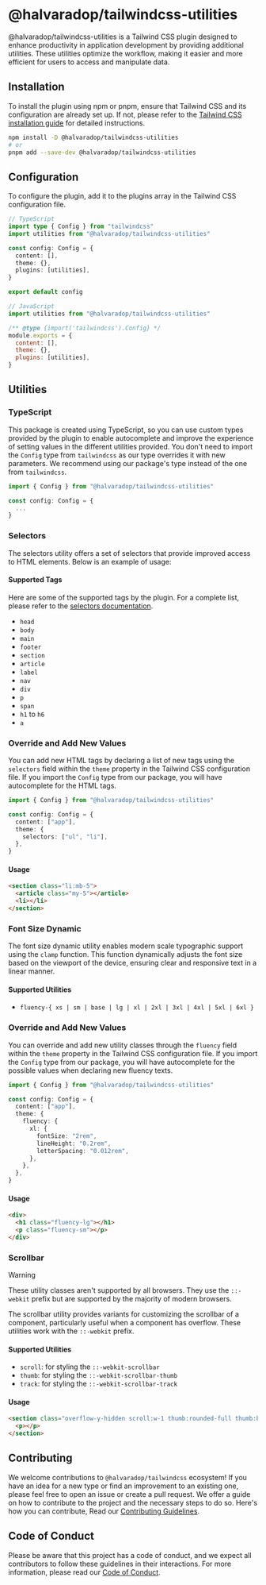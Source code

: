 # @halvaradop/tailwindcss-utilities

@halvaradop/tailwindcss-utilities is a Tailwind CSS plugin designed to enhance productivity in application development by providing additional utilities. These utilities optimize the workflow, making it easier and more efficient for users to access and manipulate data.

## Installation

To install the plugin using npm or pnpm, ensure that Tailwind CSS and its configuration are already set up. If not, please refer to the [Tailwind CSS installation guide](https://tailwindcss.com/docs/installation) for detailed instructions.

```bash
npm install -D @halvaradop/tailwindcss-utilities
# or
pnpm add --save-dev @halvaradop/tailwindcss-utilities
```

## Configuration

To configure the plugin, add it to the plugins array in the Tailwind CSS configuration file.

```ts
// TypeScript
import type { Config } from "tailwindcss"
import utilities from "@halvaradop/tailwindcss-utilities"

const config: Config = {
  content: [],
  theme: {},
  plugins: [utilities],
}

export default config
```

```js
// JavaScript
import utilities from "@halvaradop/tailwindcss-utilities"

/** @type {import('tailwindcss').Config} */
module.exports = {
  content: [],
  theme: {},
  plugins: [utilities],
}
```

## Utilities

### TypeScript

This package is created using TypeScript, so you can use custom types provided by the plugin to enable autocomplete and improve the experience of setting values in the different utilities provided. You don't need to import the `Config` type from `tailwindcss` as our type overrides it with new parameters. We recommend using our package's type instead of the one from `tailwindcss`.

```ts
import { Config } from "@halvaradop/tailwindcss-utilities"

const config: Config = {
  ...
}
```

### Selectors

The selectors utility offers a set of selectors that provide improved access to HTML elements. Below is an example of usage:

#### Supported Tags

Here are some of the supported tags by the plugin. For a complete list, please refer to the [selectors documentation](https://github.com/halvaradop/tailwindcss-utilities/blob/master/packages/tailwindcss-utilities/src/utilities/selector-utility.ts).

- `head`
- `body`
- `main`
- `footer`
- `section`
- `article`
- `label`
- `nav`
- `div`
- `p`
- `span`
- `h1` to `h6`
- `a`

### Override and Add New Values

You can add new HTML tags by declaring a list of new tags using the `selectors` field within the `theme` property in the Tailwind CSS configuration file. If you import the `Config` type from our package, you will have autocomplete for the HTML tags.

```ts
import { Config } from "@halvaradop/tailwindcss-utilities"

const config: Config = {
  content: ["app"],
  theme: {
    selectors: ["ul", "li"],
  },
}
```

#### Usage

```html
<section class="li:mb-5">
  <article class="my-5"></article>
  <li></li>
</section>
```

### Font Size Dynamic

The font size dynamic utility enables modern scale typographic support using the `clamp` function. This function dynamically adjusts the font size based on the viewport of the device, ensuring clear and responsive text in a linear manner.

#### Supported Utilities

- `fluency-{ xs | sm | base | lg | xl | 2xl | 3xl | 4xl | 5xl | 6xl }`

### Override and Add New Values

You can override and add new utility classes through the `fluency` field within the `theme` property in the Tailwind CSS configuration file. If you import the `Config` type from our package, you will have autocomplete for the possible values when declaring new fluency texts.

```ts
import { Config } from "@halvaradop/tailwindcss-utilities"

const config: Config = {
  content: ["app"],
  theme: {
    fluency: {
      xl: {
        fontSize: "2rem",
        lineHeight: "0.2rem",
        letterSpacing: "0.012rem",
      },
    },
  },
}
```

#### Usage

```html
<div>
  <h1 class="fluency-lg"></h1>
  <p class="fluency-sm"></p>
</div>
```

### Scrollbar

> [!WARNING]
> These utility classes aren't supported by all browsers. They use the `::-webkit` prefix but are supported by the majority of modern browsers.

The scrollbar utility provides variants for customizing the scrollbar of a component, particularly useful when a component has overflow. These utilities work with the `::-webkit` prefix.

#### Supported Utilities

- `scroll`: for styling the `::-webkit-scrollbar`
- `thumb`: for styling the `::-webkit-scrollbar-thumb`
- `track`: for styling the `::-webkit-scrollbar-track`

#### Usage

```html
<section class="overflow-y-hidden scroll:w-1 thumb:rounded-full thumb:bg-slate-400 track:my-1">
  <p></p>
</section>
```

## Contributing

We welcome contributions to `@halvaradop/tailwindcss` ecosystem! If you have an idea for a new type or find an improvement to an existing one, please feel free to open an issue or create a pull request. We offer a guide on how to contribute to the project and the necessary steps to do so. Here's how you can contribute, Read our [Contributing Guidelines](https://github.com/halvaradop/.github/blob/master/.github/CONTRIBUTING.md).

## Code of Conduct

Please be aware that this project has a code of conduct, and we expect all contributors to follow these guidelines in their interactions. For more information, please read our [Code of Conduct](https://github.com/halvaradop/.github/blob/master/.github/CODE_OF_CONDUCT.md).
